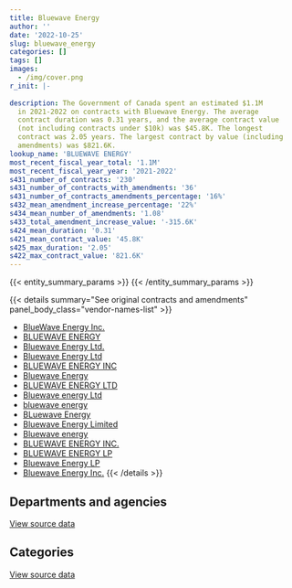 ```yaml
---
title: Bluewave Energy
author: ''
date: '2022-10-25'
slug: bluewave_energy
categories: []
tags: []
images:
  - /img/cover.png
r_init: |-
  
description: The Government of Canada spent an estimated $1.1M
  in 2021-2022 on contracts with Bluewave Energy. The average
  contract duration was 0.31 years, and the average contract value
  (not including contracts under $10k) was $45.8K. The longest
  contract was 2.05 years. The largest contract by value (including
  amendments) was $821.6K.
lookup_name: 'BLUEWAVE ENERGY'
most_recent_fiscal_year_total: '1.1M'
most_recent_fiscal_year_year: '2021-2022'
s431_number_of_contracts: '230'
s431_number_of_contracts_with_amendments: '36'
s431_number_of_contracts_amendments_percentage: '16%'
s432_mean_amendment_increase_percentage: '22%'
s434_mean_number_of_amendments: '1.08'
s433_total_amendment_increase_value: '-315.6K'
s424_mean_duration: '0.31'
s421_mean_contract_value: '45.8K'
s425_max_duration: '2.05'
s422_max_contract_value: '821.6K'
---
```


<script src="/rmarkdown-libs/htmlwidgets/htmlwidgets.js"></script>
<link href="/rmarkdown-libs/datatables-css/datatables-crosstalk.css" rel="stylesheet" />
<script src="/rmarkdown-libs/datatables-binding/datatables.js"></script>
<script src="/rmarkdown-libs/jquery/jquery-3.6.0.min.js"></script>
<link href="/rmarkdown-libs/dt-core-bootstrap/css/dataTables.bootstrap.min.css" rel="stylesheet" />
<link href="/rmarkdown-libs/dt-core-bootstrap/css/dataTables.bootstrap.extra.css" rel="stylesheet" />
<script src="/rmarkdown-libs/dt-core-bootstrap/js/jquery.dataTables.min.js"></script>
<script src="/rmarkdown-libs/dt-core-bootstrap/js/dataTables.bootstrap.min.js"></script>
<link href="/rmarkdown-libs/crosstalk/css/crosstalk.min.css" rel="stylesheet" />
<script src="/rmarkdown-libs/crosstalk/js/crosstalk.min.js"></script>
<script src="/rmarkdown-libs/htmlwidgets/htmlwidgets.js"></script>
<link href="/rmarkdown-libs/datatables-css/datatables-crosstalk.css" rel="stylesheet" />
<script src="/rmarkdown-libs/datatables-binding/datatables.js"></script>
<script src="/rmarkdown-libs/jquery/jquery-3.6.0.min.js"></script>
<link href="/rmarkdown-libs/dt-core-bootstrap/css/dataTables.bootstrap.min.css" rel="stylesheet" />
<link href="/rmarkdown-libs/dt-core-bootstrap/css/dataTables.bootstrap.extra.css" rel="stylesheet" />
<script src="/rmarkdown-libs/dt-core-bootstrap/js/jquery.dataTables.min.js"></script>
<script src="/rmarkdown-libs/dt-core-bootstrap/js/dataTables.bootstrap.min.js"></script>
<link href="/rmarkdown-libs/crosstalk/css/crosstalk.min.css" rel="stylesheet" />
<script src="/rmarkdown-libs/crosstalk/js/crosstalk.min.js"></script>

{{< entity_summary_params >}}
{{< /entity_summary_params >}}

{{< details summary="See original contracts and amendments" panel_body_class="vendor-names-list" >}}
- [BlueWave Energy Inc.](https://search.open.canada.ca/en/ct/?sort=contract_value_f%20desc&page=1&search_text=%22BlueWave%20Energy%20Inc.%22)
- [BLUEWAVE ENERGY](https://search.open.canada.ca/en/ct/?sort=contract_value_f%20desc&page=1&search_text=%22BLUEWAVE%20ENERGY%22)
- [Bluewave Energy Ltd.](https://search.open.canada.ca/en/ct/?sort=contract_value_f%20desc&page=1&search_text=%22Bluewave%20Energy%20Ltd.%22)
- [Bluewave Energy Ltd](https://search.open.canada.ca/en/ct/?sort=contract_value_f%20desc&page=1&search_text=%22Bluewave%20Energy%20Ltd%22)
- [BLUEWAVE ENERGY INC](https://search.open.canada.ca/en/ct/?sort=contract_value_f%20desc&page=1&search_text=%22BLUEWAVE%20ENERGY%20INC%22)
- [Bluewave Energy](https://search.open.canada.ca/en/ct/?sort=contract_value_f%20desc&page=1&search_text=%22Bluewave%20Energy%22)
- [BLUEWAVE ENERGY LTD](https://search.open.canada.ca/en/ct/?sort=contract_value_f%20desc&page=1&search_text=%22BLUEWAVE%20ENERGY%20LTD%22)
- [Bluewave energy Ltd](https://search.open.canada.ca/en/ct/?sort=contract_value_f%20desc&page=1&search_text=%22Bluewave%20energy%20Ltd%22)
- [bluewave energy](https://search.open.canada.ca/en/ct/?sort=contract_value_f%20desc&page=1&search_text=%22bluewave%20energy%22)
- [BLuewave Energy](https://search.open.canada.ca/en/ct/?sort=contract_value_f%20desc&page=1&search_text=%22BLuewave%20Energy%22)
- [Bluewave Energy Limited](https://search.open.canada.ca/en/ct/?sort=contract_value_f%20desc&page=1&search_text=%22Bluewave%20Energy%20Limited%22)
- [Bluewave energy](https://search.open.canada.ca/en/ct/?sort=contract_value_f%20desc&page=1&search_text=%22Bluewave%20energy%22)
- [BLUEWAVE ENERGY INC.](https://search.open.canada.ca/en/ct/?sort=contract_value_f%20desc&page=1&search_text=%22BLUEWAVE%20ENERGY%20INC.%22)
- [BLUEWAVE ENERGY LP](https://search.open.canada.ca/en/ct/?sort=contract_value_f%20desc&page=1&search_text=%22BLUEWAVE%20ENERGY%20LP%22)
- [Bluewave Energy LP](https://search.open.canada.ca/en/ct/?sort=contract_value_f%20desc&page=1&search_text=%22Bluewave%20Energy%20LP%22)
- [Bluewave Energy Inc.](https://search.open.canada.ca/en/ct/?sort=contract_value_f%20desc&page=1&search_text=%22Bluewave%20Energy%20Inc.%22)
{{< /details >}}

## Departments and agencies

<div id="htmlwidget-1" style="width:100%;height:auto;" class="datatables html-widget"></div>
<script type="application/json" data-for="htmlwidget-1">{"x":{"style":"bootstrap","filter":"none","vertical":false,"data":[["<a href=\"/departments/aafc-aac/\">Agriculture and Agri-Food Canada<\/a>","<a href=\"/departments/csc-scc/\">Correctional Service of Canada<\/a>","<a href=\"/departments/dfo-mpo/\">Fisheries and Oceans Canada<\/a>","<a href=\"/departments/dnd-mdn/\">National Defence<\/a>","<a href=\"/departments/nrc-cnrc/\">National Research Council Canada<\/a>","<a href=\"/departments/rcmp-grc/\">Royal Canadian Mounted Police<\/a>"],[94474.97,165784.5,42220.54,1714253.02,null,414888.11],[19366.03,159285,24205.42,351307.95,null,220068.68],[null,null,null,null,null,62806.42],[111562.98,326423.01,null,212526.83,11300,431760.71]],"container":"<table class=\"table table-striped table-hover row-border order-column display\">\n  <thead>\n    <tr>\n      <th>Department<\/th>\n      <th>2018-2019<\/th>\n      <th>2019-2020<\/th>\n      <th>2020-2021<\/th>\n      <th>2021-2022<\/th>\n    <\/tr>\n  <\/thead>\n<\/table>","options":{"order":[[4,"desc"]],"pageLength":10,"autoWidth":true,"columnDefs":[{"targets":1,"render":"function(data, type, row, meta) {\n    return type !== 'display' ? data : DTWidget.formatCurrency(data, \"$\", 2, 3, \",\", \".\", true, null);\n  }"},{"targets":2,"render":"function(data, type, row, meta) {\n    return type !== 'display' ? data : DTWidget.formatCurrency(data, \"$\", 2, 3, \",\", \".\", true, null);\n  }"},{"targets":3,"render":"function(data, type, row, meta) {\n    return type !== 'display' ? data : DTWidget.formatCurrency(data, \"$\", 2, 3, \",\", \".\", true, null);\n  }"},{"targets":4,"render":"function(data, type, row, meta) {\n    return type !== 'display' ? data : DTWidget.formatCurrency(data, \"$\", 2, 3, \",\", \".\", true, null);\n  }"},{"width":"16%","targets":[1,2,3,4]},{"className":"dt-right","targets":[1,2,3,4]}],"orderClasses":false}},"evals":["options.columnDefs.0.render","options.columnDefs.1.render","options.columnDefs.2.render","options.columnDefs.3.render"],"jsHooks":[]}</script>
<p class="text-right">
<a href="https://github.com/GoC-Spending/contracts-data/tree/main/data/out/vendors/bluewave_energy/summary_by_fiscal_year_by_department.csv" class="source-data-link btn btn-link">View source data</a>
</p>

## Categories

<div id="htmlwidget-2" style="width:100%;height:auto;" class="datatables html-widget"></div>
<script type="application/json" data-for="htmlwidget-2">{"x":{"style":"bootstrap","filter":"none","vertical":false,"data":[["<a href=\"/categories/defence/\">Defence<\/a>","<a href=\"/categories/transportation_and_logistics/\">Transportation and logistics<\/a>"],[1714253.02,717368.12],[351307.95,422925.13],[null,62806.42],[212526.83,881046.7]],"container":"<table class=\"table table-striped table-hover row-border order-column display\">\n  <thead>\n    <tr>\n      <th>Category<\/th>\n      <th>2018-2019<\/th>\n      <th>2019-2020<\/th>\n      <th>2020-2021<\/th>\n      <th>2021-2022<\/th>\n    <\/tr>\n  <\/thead>\n<\/table>","options":{"order":[[4,"desc"]],"dom":"t","pageLength":30,"autoWidth":true,"columnDefs":[{"targets":1,"render":"function(data, type, row, meta) {\n    return type !== 'display' ? data : DTWidget.formatCurrency(data, \"$\", 2, 3, \",\", \".\", true, null);\n  }"},{"targets":2,"render":"function(data, type, row, meta) {\n    return type !== 'display' ? data : DTWidget.formatCurrency(data, \"$\", 2, 3, \",\", \".\", true, null);\n  }"},{"targets":3,"render":"function(data, type, row, meta) {\n    return type !== 'display' ? data : DTWidget.formatCurrency(data, \"$\", 2, 3, \",\", \".\", true, null);\n  }"},{"targets":4,"render":"function(data, type, row, meta) {\n    return type !== 'display' ? data : DTWidget.formatCurrency(data, \"$\", 2, 3, \",\", \".\", true, null);\n  }"},{"width":"16%","targets":[1,2,3,4]},{"className":"dt-right","targets":[1,2,3,4]}],"orderClasses":false,"lengthMenu":[10,25,30,50,100]}},"evals":["options.columnDefs.0.render","options.columnDefs.1.render","options.columnDefs.2.render","options.columnDefs.3.render"],"jsHooks":[]}</script>
<p class="text-right">
<a href="https://github.com/GoC-Spending/contracts-data/tree/main/data/out/vendors/bluewave_energy/summary_by_fiscal_year_by_category.csv" class="source-data-link btn btn-link">View source data</a>
</p>
